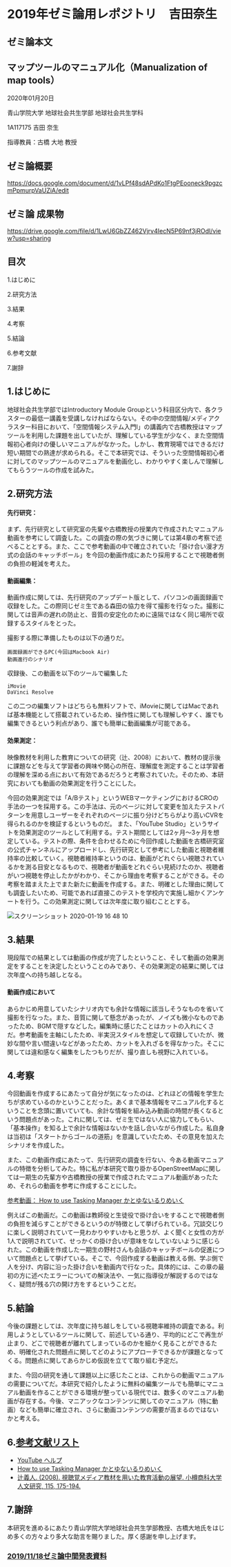 # 2019年ゼミ論用レポジトリ　吉田奈生

## ゼミ論本文
## マップツールのマニュアル化（Manualization of map tools）

2020年01月20日

青山学院大学 地球社会共生学部 地球社会共生学科

1A117175 吉田 奈生

指導教員：古橋 大地 教授

## ゼミ論概要
https://docs.google.com/document/d/1vLPf48sdAPdKo1FtgPEooneck9pgzcmPpmurpVaUZiA/edit
## ゼミ論 成果物
https://drive.google.com/file/d/1LwU6GbZZ462Vjrv4IecN5P69nf3jROdl/view?usp=sharing
## 目次
1.はじめに

2.研究方法

3.結果

4.考察

5.結論

6.参考文献

7.謝辞

## 1.はじめに
地球社会共生学部ではIntroductory Module Groupという科目区分内で、各クラスターの最低一講義を受講しなければならない。その中の空間情報/メディアクラスター科目において、「空間情報システム入門Ⅰ」の講義内で古橋教授はマップツールを利用した課題を出していたが、理解している学生が少なく、また空間情報初心者向けの優しいマニュアルがなかった。しかし、教育現場ではできるだけ短い期間での熟達が求められる。そこで本研究では、そういった空間情報初心者に対してのマップツールのマニュアルを動画化し、わかりやすく楽しんで理解してもらうツールの作成を試みた。

## 2.研究方法
#### 先行研究：
まず、先行研究として研究室の先輩や古橋教授の授業内で作成されたマニュアル動画を参考にして調査した。この調査の際の気づきに関しては第4章の考察で述べることとする。また、ここで参考動画の中で確立されていた「掛け合い漫才方式の会話のキャッチボール」を今回の動画作成にあたり採用することで視聴者側の負担の軽減を考えた。

#### 動画編集：
動画作成に関しては、先行研究のアップデート版として、パソコンの画面録画で収録をした。この際同じゼミ生である森田の協力を得て撮影を行なった。撮影に関しては音声の遅れの防止と、音質の安定化のために遠隔ではなく同じ場所で収録するスタイルをとった。

撮影する際に準備したものは以下の通りだ。

```
画面録画ができるPC(今回はMacbook Air)
動画進行のシナリオ
```
収録後、この動画を以下のツールで編集した
```
iMovie
DaVinci Resolve
```
この二つの編集ソフトはどちらも無料ソフトで、iMovieに関してはMacであれば基本機能として搭載されているため、操作性に関しても理解しやすく、誰でも編集できるという利点があり、誰でも簡単に動画編集が可能である。

#### 効果測定：
映像教材を利用した教育についての研究（辻、2008）において、教材の提示後に課題などを与えて学習者の興味や関心の所在、理解度を測定することは学習者の理解を深める点において有効であるだろうと考察されていた。そのため、本研究においても動画の効果測定を行うことにした。

今回の効果測定では「A/Bテスト」というWEBマーケティングにおけるCROの手法の一つを採用する。この手法は、元のページに対して変更を加えたテストパターンを用意しユーザーをそれぞれのページに振り分けどちらがより高いCVRを得られるのかを検証するというものだ。
また、「YouTube Studio」というサイトを効果測定のツールとして利用する。テスト期間としては2ヶ月〜3ヶ月を想定している。テストの際、条件を合わせるために今回作成した動画を古橋研究室の公式チャンネルにアップロードし、先行研究として参考にした動画と視聴者維持率の比較していく。視聴者維持率というのは、動画がどれぐらい視聴されているかを測る目安となるもので、視聴者が動画をどれぐらい見続けたのか、視聴者がいつ視聴を停止したかがわかり、そこから理由を考察することができる。その考察を踏まえた上でまた新たに動画を作成する。また、明確とした理由に関しても調査したいため、可能であれば直接このテストを学校内で実施し細かくアンケートを行う。この効果測定に関しては次年度に取り組むこととする。

![スクリーンショット 2020-01-19 16 48 10](https://user-images.githubusercontent.com/30149484/72697350-12c6e280-3b83-11ea-8e3c-7cf145830169.png)

## 3.結果
現段階での結果としては動画の作成が完了したということ、そして動画の効果測定をすることを決定したということのみであり、その効果測定の結果に関しては次年度への持ち越しとなる。
#### 動画作成において
あらかじめ用意していたシナリオ内でも余計な情報に該当しそうなものを省いて撮影を行なった。また、音質に関して懸念があったが、ノイズも微小なものであったため、BGMで隠すなどした。編集時に感じたことはカットの入れにくさだ。参考動画を主軸にしたため、半実況スタイルを想定して収録していたが、微妙な間や言い間違いなどがあったため、カットを入れざるを得なかった。そこに関しては違和感なく編集をしたつもりだが、撮り直しも視野に入れている。


## 4.考察
今回動画を作成するにあたって自分が気になったのは、どれほどの情報を学生たちが求めているのかということだった。あくまで基本情報をマニュアル化するということを念頭に置いていても、余計な情報を組み込み動画の時間が長くなるという問題点があった。これに関しては、ゼミ生ではない人に協力してもらい、「基本操作」を知る上で余計な情報はないかを話し合いながら作成した。私自身は当初は「スタートからゴールの道筋」を意識していたため、その意見を加えたシナリオを作成した。

また、この動画作成にあたって、先行研究の調査を行ない、今ある動画マニュアルの特徴を分析してみた。特に私が本研究で取り掛かるOpenStreetMapに関しては一期生の先輩方や古橋教授の授業で作成されたマニュアル動画があったため、それらの動画を参考に作成することにした。
 
 [参考動画： How to use Tasking Manager かとゆないるりめいく](https://www.youtube.com/watch?v=sMAdXhwsK6o)
 
 例えばこの動画だ。この動画は教師役と生徒役で掛け合いをすることで視聴者側の負担を減らすことができるというのが特徴として挙げられている。冗談交じりに楽しく説明されていて一見わかりやすいかもと思うが、よく聞くと女性の方が1人で説明されていて、せっかくの掛け合いが意味をなしていないように感じられた。この動画を作成した一期生の野村さんも会話のキャッチボールの促進について問題点として挙げている。そこで、今回作成する動画は教える側、学ぶ側で人を分け、内容に沿った掛け合いを動画内で行なった。具体的には、この章の最初の方に述べたエラーについての解決法や、一気に指導役が解説するのではなく、疑問が残る穴の開け方をするということだ。

## 5.結論
今後の課題としては、次年度に持ち越しをしている視聴率維持の調査である。利用しようとしているツールに関して、前述している通り、平均的にどこで再生が止まり、どこで視聴者が離れてしまっているのかを細かく見ることができるため、明確化された問題点に関してどのようにアプローチできるかが課題となってくる。問題点に関してあらかじめ仮説を立てて取り組む予定だ。

また、今回の研究を通して課題以上に感じたことは、これからの動画マニュアルの需要についてだ。本研究で紹介したように無料の編集ツールでも簡単にマニュアル動画を作ることができる環境が整っている現代では、数多くのマニュアル動画が存在する。今後、マニアックなコンテンツに関してのマニュアル（特に動画）なども簡単に確立され、さらに動画コンテンツの需要が高まるのではないかと考える。

## 6.[参考文献リスト](https://docs.google.com/spreadsheets/d/1e_2fUJaeE2CgRteg8uqOnLXOqnCN7nZn9FEjGx_PTUs/edit#gid=1750012034)
- [YouTube ヘルプ](https://support.google.com/youtube?hl=ja&authuser=0#topic=9257498)
- [How to use Tasking Manager かとゆないるりめいく](https://www.youtube.com/watch?v=sMAdXhwsK6o)
- [辻義人. (2008). 視聴覚メディア教材を用いた教育活動の展望. 小樽商科大学人文研究, 115, 175-194.](https://barrel.repo.nii.ac.jp/index.php?action=pages_view_main&active_action=repository_action_common_download&item_id=639&item_no=1&attribute_id=19&file_no=1&page_id=13&block_id=135)

## 7.謝辞
本研究を進めるにあたり青山学院大学地球社会共生学部教授、古橋大地氏をはじめ多くの方々より多大な助言を賜りました。厚く感謝を申し上げます。

### [2019/11/18ゼミ論中間発表資料](https://docs.google.com/presentation/d/1HIJuXsDUM4k8DZit-rZ3AU6U7nQ1yT08/edit#slide=id.p1)
